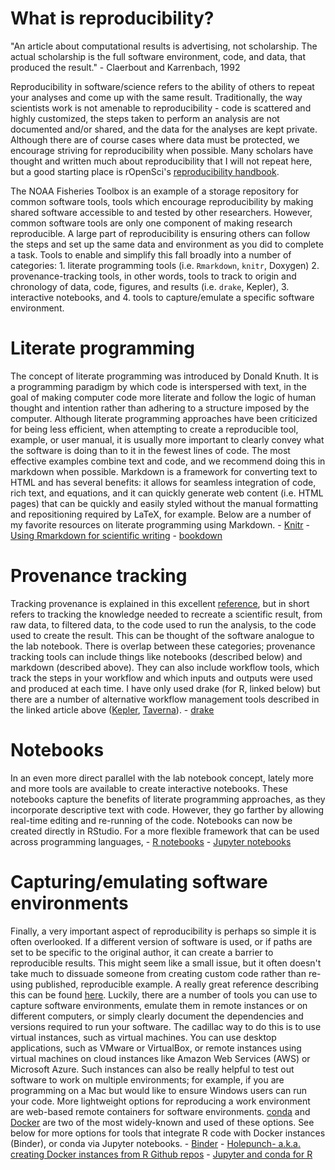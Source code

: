 What is reproducibility?
========================

"An article about computational results is advertising, not scholarship.
The actual scholarship is the full software environment, code, and data,
that produced the result." - Claerbout and Karrenbach, 1992

Reproducibility in software/science refers to the ability of others to
repeat your analyses and come up with the same result. Traditionally,
the way scientists work is not amenable to reproducibility - code is
scattered and highly customized, the steps taken to perform an analysis
are not documented and/or shared, and the data for the analyses are kept
private. Although there are of course cases where data must be
protected, we encourage striving for reproducibility when possible. Many
scholars have thought and written much about reproducibility that I will
not repeat here, but a good starting place is rOpenSci's
[reproducibility
handbook](https://ropensci.github.io/reproducibility-guide/sections/introduction/).

The NOAA Fisheries Toolbox is an example of a storage repository for
common software tools, tools which encourage reproducibility by making
shared software accessible to and tested by other researchers. However,
common software tools are only one component of making research
reproducible. A large part of reproducibility is ensuring others can
follow the steps and set up the same data and environment as you did to
complete a task. Tools to enable and simplify this fall broadly into a
number of categories: 1. literate programming tools (i.e. `Rmarkdown`,
`knitr`, Doxygen) 2. provenance-tracking tools, in other words, tools to
track to origin and chronology of data, code, figures, and results (i.e.
`drake`, Kepler), 3. interactive notebooks, and 4. tools to
capture/emulate a specific software environment.

Literate programming
====================

The concept of literate programming was introduced by Donald Knuth. It
is a programming paradigm by which code is interspersed with text, in
the goal of making computer code more literate and follow the logic of
human thought and intention rather than adhering to a structure imposed
by the computer. Although literate programming approaches have been
criticized for being less efficient, when attempting to create a
reproducible tool, example, or user manual, it is usually more important
to clearly convey what the software is doing than to it in the fewest
lines of code. The most effective examples combine text and code, and we
recommend doing this in markdown when possible. Markdown is a framework
for converting text to HTML and has several benefits: it allows for
seamless integration of code, rich text, and equations, and it can
quickly generate web content (i.e. HTML pages) that can be quickly and
easily styled without the manual formatting and repositioning required
by LaTeX, for example. Below are a number of my favorite resources on
literate programming using Markdown. -
[Knitr](https://datacarpentry.org/rr-literate-programming/) - [Using
Rmarkdown for scientific
writing](https://github.com/karthik/markdown_science) -
[bookdown](https://bookdown.org/yihui/rmarkdown/html-document.html)

Provenance tracking
===================

Tracking provenance is explained in this excellent
[reference](https://rrcns.readthedocs.io/en/latest/provenance_tracking.html),
but in short refers to tracking the knowledge needed to recreate a
scientific result, from raw data, to filtered data, to the code used to
run the analysis, to the code used to create the result. This can be
thought of the software analogue to the lab notebook. There is overlap
between these categories; provenance tracking tools can include things
like notebooks (described below) and markdown (described above). They
can also include workflow tools, which track the steps in your workflow
and which inputs and outputs were used and produced at each time. I have
only used drake (for R, linked below) but there are a number of
alternative workflow management tools described in the linked article
above ([Kepler](https://kepler-project.org/),
[Taverna](https://taverna.incubator.apache.org/)). -
[drake](https://ropensci.github.io/drake/)

Notebooks
=========

In an even more direct parallel with the lab notebook concept, lately
more and more tools are available to create interactive notebooks. These
notebooks capture the benefits of literate programming approaches, as
they incorporate descriptive text with code. However, they go farther by
allowing real-time editing and re-running of the code. Notebooks can now
be created directly in RStudio. For a more flexible framework that can
be used across programming languages, - [R
notebooks](https://bookdown.org/yihui/rmarkdown/notebook.html) -
[Jupyter
notebooks](https://jupyter-notebook-beginner-guide.readthedocs.io/en/latest/what_is_jupyter.html)

Capturing/emulating software environments
=========================================

Finally, a very important aspect of reproducibility is perhaps so simple
it is often overlooked. If a different version of software is used, or
if paths are set to be specific to the original author, it can create a
barrier to reproducible results. This might seem like a small issue, but
it often doesn't take much to dissuade someone from creating custom code
rather than re-using published, reproducible example. A really great
reference describing this can be found
[here](https://www.tidyverse.org/articles/2017/12/workflow-vs-script/).
Luckily, there are a number of tools you can use to capture software
environments, emulate them in remote instances or on different
computers, or simply clearly document the dependencies and versions
required to run your software. The cadillac way to do this is to use
virtual instances, such as virtual machines. You can use desktop
applications, such as VMware or VirtualBox, or remote instances using
virtual machines on cloud instances like Amazon Web Services (AWS) or
Microsoft Azure. Such instances can also be really helpful to test out
software to work on multiple environments; for example, if you are
programming on a Mac but would like to ensure Windows users can run your
code. More lightweight options for reproducing a work environment are
web-based remote containers for software environments.
[conda](https://docs.conda.io/en/latest/) and
[Docker](https://www.docker.com/) are two of the most widely-known and
used of these options. See below for more options for tools that
integrate R code with Docker instances (Binder), or conda via Jupyter
notebooks. - [Binder](https://mybinder.org/) - [Holepunch- a.k.a.
creating Docker instances from R Github
repos](https://github.com/karthik/holepunch) - [Jupyter and conda for
R](https://anaconda.org/chdoig/jupyter-and-conda-for-r/notebook)
